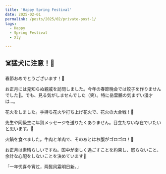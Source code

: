 ```yaml
---
title: 'Happy Spring Festival'
date: 2025-02-01
permalink: /posts/2025/02/private-post-1/
tags:
  - Happy
  - Spring Festival
  - Xly

---
```


☠️猛犬に注意！🐶
---

春節おめでとうございます！🧨

お正月には見知らぬ親戚を訪問しました。今年の春節晩会では餃子を作りませんでした🥟。でも、見る気がしませんでした（笑）。特に岳雲鵬の気まずい漫才は…。

花火をしました。手持ち花火や打ち上げ花火で、花火の大合戦！🎇

先生や同級生に年賀メッセージを送りたくありません。目立たない存在でいたいと思います。🦠

火鍋を食べました。牛肉と羊肉で、そのあとはお腹がゴロゴロ！💭

お正月は素晴らしいですね。国中が楽しく過ごすことを約束し、怒らないこと、余計な心配をしないことを決めています🐼

「一年忧喜今宵过，两鬓风霜明日新。」